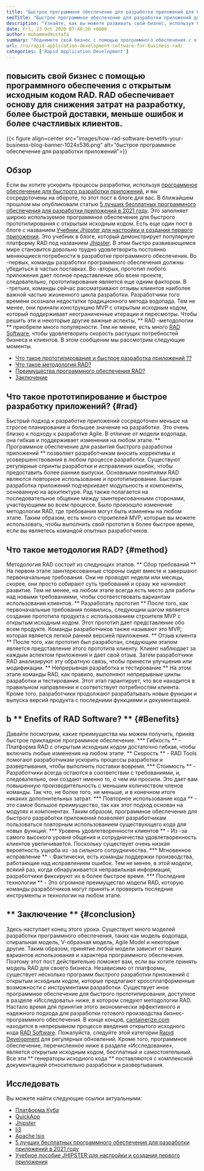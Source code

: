 ```yaml
---
title: "Быстрое программное обеспечение для разработки приложений для бизнеса | Рад" 
seoTitle: "Быстрое программное обеспечение для разработки приложений для бизнеса | Рад" 
description: "Узнайте, как вы можете развивать свой бизнес, используя быстрое программное обеспечение для разработки приложений. Эта статья даст вам понимание методологий RAD с открытым исходным кодом." 
date: Fri, 23 Oct 2020 07:40:20 +0000
author: muhammadmustafa
summary: "Поднимите свой бизнес с помощью программного обеспечения с открытым исходным кодом RAD. RAD обеспечивает основу для снижения затрат на разработку, более быстрой доставки, меньше ошибок и более счастливых клиентов." 
url: /ru/rapid-application-development-software-for-business-rad/
categories: ['Rapid Application Development']
---
```


## повысить свой бизнес с помощью программного обеспечения с открытым исходным кодом RAD. RAD обеспечивает основу для снижения затрат на разработку, более быстрой доставки, меньше ошибок и более счастливых клиентов.

{{< figure align=center src="images/how-rad-software-benetifs-your-business-blog-banner-1024x536.png" alt="быстрое программное обеспечение для разработки приложений">}}


## Обзор
Если вы хотите ускорить процессы разработки, используя [программное обеспечение для быстрого разработки приложений][1], и вы сосредоточены на обороте, то этот пост в блоге для вас. В ближайшем прошлом мы опубликовали статью [5 лучших бесплатных программного обеспечения для разработки приложений в 2021 году][2]. Это заполняет широко используемое программное обеспечение для быстрого прототипирования с открытым исходным кодом. Есть еще один пост в блоге с названием [Учебник Jhipster для настройки и создания первого приложения][3]. Это учебник в блоге, который демонстрирует популярную платформу RAD под названием [Jhipster][4].
В этом быстро развивающемся мире становится довольно трудно удовлетворить постоянно меняющиеся потребности в разработке программного обеспечения. Во -первых, команды разработки программного обеспечения должны убедиться в частых поставках. Во -вторых, прототип любого приложения дает полное представление обо всем проекте, следовательно, прототипирование является еще одним фактором. В -третьих, команды сейчас рассматривают отзывы клиентов наиболее важной частью жизненного цикла разработки. Разработчики того времени осознали недостатки традиционного метода водопада. Тем не менее, они приняли конструкцию MVP с открытым исходным кодом, который поддерживает неограниченные итерации и пересмотры.
Чтобы решить эти и некоторые другие важные аспекты, ** RAD -методологии ** приобрели много популярности. Тем не менее, есть много [RAD Software][1], чтобы удовлетворить скорость растущих потребностей бизнеса и клиентов.
В этом сообщении мы рассмотрим следующие моменты.
  * [Что такое прототипирование и быстрое разработка приложений ??][5]
  * [Что такое методология RAD?][6]
  * [Преимущества программного обеспечения RAD?][7]
  * [Заключение][8]

## Что такое прототипирование и быстрое разработку приложений? {#rad}
Быстрый подход к разработке приложений сосредоточен меньше на строгое планирование и большее значение на разработке. Это очень близко к подходу к разработке Agile. В отличие от модели водопада, она гибкая и поддерживает изменения на любом этапе.
** Программное обеспечение для развития быстрого разработки приложений ** позволяет разработчикам вносить коррективы и усовершенствования в любом процессе разработки. Существуют регулярные спринты разработки и исправления ошибок, чтобы предоставить более ранние выпуски.
Основными понятиями RAD являются повторное использование и прототипирование. Быстрая разработка приложений подчеркивает модульность и компоненты, основанную на архитектуре. Рад также полагается на последовательное общение между заинтересованными сторонами, участвующими во всем процессе. Было произошло изменение методологии RAD, где требования могут быть изменены на любом этапе. Таким образом, есть много строителей MVP, которые вы можете использовать, чтобы выполнить свой прототип в более быстрое время, если вы являетесь командой опытных разработчиков.

## Что такое методология RAD? {#method}
Методология RAD состоит из следующих этапов.
** Сбор требований **
На первом этапе заинтересованные стороны сидят вместе и завершают первоначальные требования. Они не проводят недели или месяцы, скорее, они просто собирают суть требований и сразу же начинают развитие. Тем не менее, на любом этапе всегда есть место для работы над новыми требованиями, чтобы соответствовать вариантам использования клиентов.
** Разработать прототип **
После того, как первоначальные требования появились, следующим шагом является создание прототипа продукта с использованием строителя MVP с открытым исходным кодом. Этот прототип дает представление обо всем продукте. Команды разработчиков также называют это MVP, которая является легкой ранней версией приложения.
** Отзыв клиента **
После того, как прототип был разработан, следующим этапом является представление этого прототипа клиенту. Клиент наблюдает за каждым аспектом приложения и дает свой отзыв. Затем разработчики RAD анализируют эту обратную связь, чтобы принести улучшения или модификации.
** Непрерывная разработка и тестирование **
На этом этапе команды RAD, как правило, выполняют непрерывные циклы разработки и тестирования. Этот этап гарантирует, что все находится в правильном направлении и соответствует потребностям клиента. Кроме того, разработчики продолжают разрабатывать новые функции и выпуска версий продукта с последними функциями и документацией.

## b ** Enefits of RAD Software? ** {#Benefits}
Давайте посмотрим, какие преимущества мы можем получить, приняв быстрое прикладное программное обеспечение.
  *** Гибкость ** - Платформа RAD с открытым исходным кодом достаточно гибкая, чтобы включить любые изменения на любом этапе.
  ** Скорость ** - RAD Tools помогают разработчикам ускорить процессы разработки и развертывания, чтобы выполнить поставки вовремя.
  *** Стоимость ** - Разработчики всегда остаются в соответствии с требованиями, и, следовательно, они создают именно то, о чем им просили. Это дает вам повышенную производительность с меньшим количеством членов команды. Так что, не более того, не меньше, и в конечном итоге никаких дополнительных затрат.
  *** Повторное использование кода ** - это самое большое преимущество, так как этот подход основан на модулях и компонентах. Таким образом, программное обеспечение для быстрого разработки приложений позволяет разработчикам пользоваться повторным использованием существующего кода для новых функций.
  *** Уровень удовлетворенности клиентов ** - Из -за самого высокого уровня общения и сотрудничества удовлетворенность клиентов увеличивается. Поскольку существует очень низкая вероятность ущерба из -за сильного сотрудничества.
  *** Мгновенное исправление ** - Фактически, есть команды поддержки производства, работающие над исправлением ошибок. Тем не менее, в этой модели, всякий раз, когда обнаруживается неправильная информация, разработчики фиксируют их в более быстрое время.
  *** Последние технологии ** - Это огромное преимущество модели RAD, которую команды разработчиков могут принять и проверить последние инструменты и технологии на любом этапе.

## ** Заключение ** {#conclusion}
Здесь наступает конец этого урока. Существует много моделей разработки программного обеспечения, таких как модель водопада, спиральная модель, V-образная модель, Agile Model и некоторые другие. Таким образом, принятие любой модели зависит от ваших вариантов использования и характера программного обеспечения. Поэтому этот пост действительно поможет вам, если вы хотите принять модель RAD для своего бизнеса. Независимо от платформы, существует несколько программ быстрого разработки приложений с открытым исходным кодом, которые предлагают кроссплатформенные возможности с инструментами разработки. Существует иное программное обеспечение для быстрого прототипирования, доступное в разделе «Исследовать» ниже, в котором следуют методологии RAD. Настало время для принятия этого экономически эффективного и надежного подхода для разработки готового производства бизнес-программного обеспечения.
В конце концов, [cantainerize.com][9] находится в непрерывном процессе введения открытого исходного кода [RAD Software][1]. Пожалуйста, следуйте этой категории [Rapid Development][1] для регулярных обновлений. Кроме того, программное обеспечение, перечисленное ниже в разделе «Исследование», является открытым исходным кодом, бесплатный и самостоятельный. Все эти ** генераторы исходного кода ** поставляются с комплексной документацией относительно разработки и развертывания.

## Исследовать
Вы можете найти следующие ссылки актуальными:
  * [Платформа Куба][10]
  * [QuickApp][11]
  * [Jhipster][4]
  * [li3][12]
  * [Apache Isis][13]
  * [5 лучших бесплатных программного обеспечения для разработки приложений в 2021 году][2]
  * [Учебное пособие JHIPSTER для настройки и создания первого приложения][3]

  
[1]: https://products.containerize.com/rad
[2]: https://blog.containerize.com/rapid-application-development/top-5-free-rapid-application-development-software-in-2021/
[3]: https://blog.containerize.com/2020/10/28/jhipster-tutorial-to-setup-and-create-the-first-application/
[4]: https://products.containerize.com/rad/jhipster
[5]: #rad
[6]: #method
[7]: #benefits
[8]: #conclusion
[9]: https://www.containerize.com/
[10]: https://products.containerize.com/rad/cuba
[11]: https://products.containerize.com/rad/quickapp
[12]: https://products.containerize.com/rad/li3
[13]: https://products.containerize.com/rad/apache-isis
